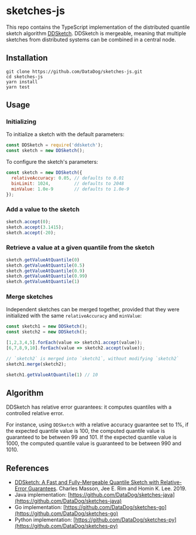 # sketches-js

This repo contains the TypeScript implementation of the distributed quantile sketch algorithm [DDSketch](http://www.vldb.org/pvldb/vol12/p2195-masson.pdf). DDSketch is mergeable, meaning that multiple sketches from distributed systems can be combined in a central node.

## Installation

```
git clone https://github.com/DataDog/sketches-js.git
cd sketches-js
yarn install
yarn test
```

## Usage

### Initializing

To initialize a sketch with the default parameters:

```js
const DDSketch = require('ddsketch');
const sketch = new DDSketch();
```

To configure the sketch's parameters:

```js
const sketch = new DDSketch({
  relativeAccuracy: 0.05, // defaults to 0.01
  binLimit: 1024,         // defaults to 2048
  minValue: 1.0e-9        // defaults to 1.0e-9
});
```

### Add a value to the sketch

```js
sketch.accept(0);
sketch.accept(3.1415);
sketch.accept(-20);
```

### Retrieve a value at a given quantile from the sketch

```js
sketch.getValueAtQuantile(0)
sketch.getValueAtQuantile(0.5)
sketch.getValueAtQuantile(0.9)
sketch.getValueAtQuantile(0.99)
sketch.getValueAtQuantile(1)
```

### Merge sketches

Independent sketches can be merged together, provided that they were initialized with the same `relativeAccuracy` and `minValue`:

```js
const sketch1 = new DDSketch();
const sketch2 = new DDSketch();

[1,2,3,4,5].forEach(value => sketch1.accept(value));
[6,7,8,9,10].forEach(value => sketch2.accept(value));

// `sketch2` is merged into `sketch1`, without modifying `sketch2`
sketch1.merge(sketch2);

sketch1.getValueAtQuantile(1) // 10
```

## Algorithm

DDSketch has relative error guarantees: it computes quantiles with a controlled relative error.

For instance, using `DDSketch` with a relative accuracy guarantee set to 1%, if the expected quantile value is 100, the computed quantile value is guaranteed to be between 99 and 101. If the expected quantile value is 1000, the computed quantile value is guaranteed to be between 990 and 1010.

## References
* [DDSketch: A Fast and Fully-Mergeable Quantile Sketch with Relative-Error Guarantees](http://www.vldb.org/pvldb/vol12/p2195-masson.pdf). Charles Masson, Jee E. Rim and Homin K. Lee. 2019.
* Java implementation: [https://github.com/DataDog/sketches-java](https://github.com/DataDog/sketches-java)
* Go implementation: [https://github.com/DataDog/sketches-go](https://github.com/DataDog/sketches-go)
* Python implementation: [https://github.com/DataDog/sketches-py](https://github.com/DataDog/sketches-py)
